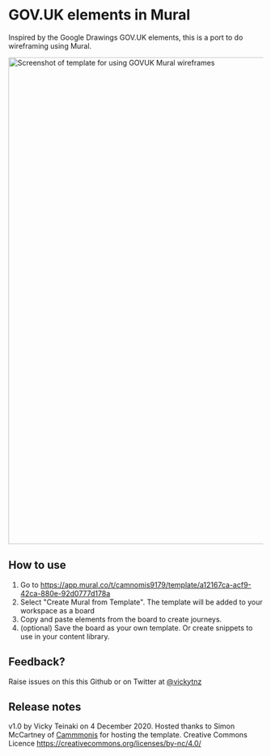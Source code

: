 # GOV.UK elements in Mural

Inspired by the Google Drawings GOV.UK elements, this is a port to do wireframing using Mural.

<img width="961" alt="Screenshot of template for using GOVUK Mural wireframes" src="https://user-images.githubusercontent.com/1223264/101213372-30ede200-3672-11eb-8735-68f1691245ef.png">


## How to use

1. Go to https://app.mural.co/t/camnomis9179/template/a12167ca-acf9-42ca-880e-92d0777d178a
1. Select "Create Mural from Template". The template will be added to your workspace as a board
1. Copy and paste elements from the board to create journeys.
1. (optional) Save the board as your own template. Or create snippets to use in your content library.

## Feedback?
Raise issues on this this Github or on Twitter at [@vickytnz](https://twitter.com/vickytnz)

## Release notes
v1.0 by Vicky Teinaki on 4 December 2020. Hosted thanks to Simon McCartney of <a href="https://twitter.com/camnomis">Cammmonis</a> for hosting the template.
Creative Commons Licence https://creativecommons.org/licenses/by-nc/4.0/ 

